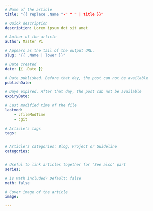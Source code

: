 ```yaml
---
# Name of the article
title: "{{ replace .Name "-" " " | title }}"

# Quick description
description: Lorem ipsum dot sit amet

# Author of the article
author: Master Pi

# Appears as the tail of the output URL.
slug: "{{ .Name | lower }}"

# Date created
date: {{ .Date }}

# Date published. Before that day, the post can not be available
publishDate: 

# Daye expired. After that day, the post cab not be available
expiryDate:

# Last modified time of the file
lastmod: 
    - :fileModTime
    - :git
    
# Article's tags
tags: 


# Article's categories: Blog, Project or Guideline
categories:


# Useful to link articles together for "See also" part
series: 

# is Math included? Default: false
math: false

# Cover image of the article
image: 

---
```


